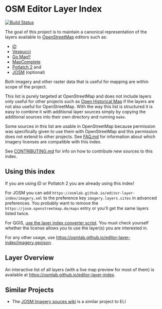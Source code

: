 # OSM Editor Layer Index

[![Build Status](https://github.com/osmlab/editor-layer-index/workflows/Deploy/badge.svg?branch=gh-pages)](https://github.com/osmlab/editor-layer-index/actions?query=branch%3Agh-pages+workflow%3ADeploy)

The goal of this project is to maintain a canonical representation of the layers available to [OpenStreetMap](https://www.openstreetmap.org/) editors such as:

* [iD](https://github.com/openstreetmap/iD)
* [Vespucci](http://vespucci.io/)
* [Go Map!!](https://wiki.openstreetmap.org/wiki/Go_Map!!)
* [MapComplete](https://mapcomplete.org)
* [Potlatch 2](https://github.com/systemed/potlatch2) and
* [JOSM](https://josm.openstreetmap.de/) (optional)

Both imagery and other raster data that is useful for mapping are within scope of the project.

This list is purely targeted at OpenStreetMap and does not include layers only useful for other projects such as [Open Historical Map](http://www.openhistoricalmap.org/) if the layers are not also useful for OpenStreetMap. With the way this list is structured it is easy to combine it with additional layer sources simply by copying the additional sources into their own directory and running `make`.

Some sources in this list are usable in OpenStreetMap because permission was specifically given to use them with OpenStreetMap and this permission does not extend to other projects.  See [FAQ.md](FAQ.md#what-imagery-licenses-are-compatible-with-this-index) for information about which imagery licenses are compatible with this index.

See [CONTRIBUTING.md](CONTRIBUTING.md) for info on how to contribute new sources to this index.


## Using this index

If you are using iD or Potlatch 2 you are already using this index!

For JOSM you can add `https://osmlab.github.io/editor-layer-index/imagery.xml` to the preference key `imagery.layers.sites` in advanced preferences. You probably want to remove the `https://josm.openstreetmap.de/maps` entry or you'll get the same layers listed twice.

For QGIS, [use the layer index converter script](https://github.com/andrewharvey/osm-editor-layer-index-qgis). You must check yourself whether the license allows you to use the layer(s) you are interested in.

For any other usage, use https://osmlab.github.io/editor-layer-index/imagery.geojson.

## Layer Overview

An interactive list of all layers (with a live map preview for most of them) is available at
https://osmlab.github.io/editor-layer-index.

## Similar Projects

- The [JOSM Imagery souces wiki](https://josm.openstreetmap.de/wiki/Maps) is a similar project to ELI
